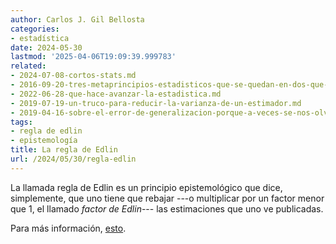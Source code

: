 ```yaml
---
author: Carlos J. Gil Bellosta
categories:
- estadística
date: 2024-05-30
lastmod: '2025-04-06T19:09:39.999783'
related:
- 2024-07-08-cortos-stats.md
- 2016-09-20-tres-metaprincipios-estadisticos-que-se-quedan-en-dos-que-se-quedan-en-uno.md
- 2022-06-28-que-hace-avanzar-la-estadistica.md
- 2019-07-19-un-truco-para-reducir-la-varianza-de-un-estimador.md
- 2019-04-16-sobre-el-error-de-generalizacion-porque-a-veces-se-nos-olvida.md
tags:
- regla de edlin
- epistemología
title: La regla de Edlin
url: /2024/05/30/regla-edlin
---
```


La llamada regla de Edlin es un principio epistemológico que dice, simplemente, que uno tiene que rebajar ---o multiplicar por un factor menor que 1, el llamado _factor de Edlin_--- las estimaciones que uno ve publicadas.

Para más información, [esto](https://statmodeling.stat.columbia.edu/2014/02/24/edlins-rule-routinely-scaling-published-estimates/).